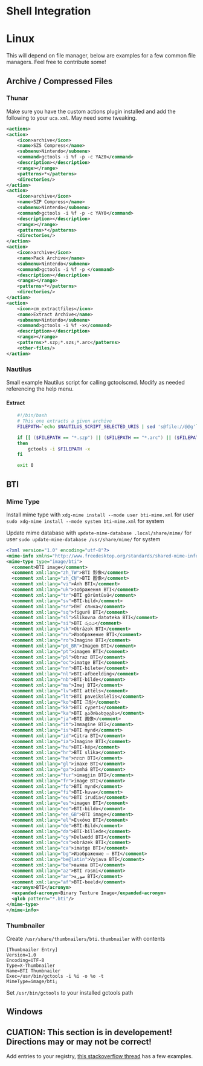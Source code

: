 # Shell Integration

#  Linux

This will depend on file manager, below are examples for a few common file managers. Feel free to contribute some!

## Archive / Compressed Files
### Thunar

Make sure you have the custom actions plugin installed and add the following to your `uca.xml`. May need some tweaking.

```xml
<actions>
<action>
	<icon>archive</icon>
	<name>SZS Compress</name>
	<submenu>Nintendo</submenu>
	<command>gctools -i %f -p -c YAZ0</command>
	<description></description>
	<range></range>
	<patterns>*</patterns>
	<directories/>
</action>
<action>
	<icon>archive</icon>
	<name>SZP Compress</name>
	<submenu>Nintendo</submenu>
	<command>gctools -i %f -p -c YAY0</command>
	<description></description>
	<range></range>
	<patterns>*</patterns>
	<directories/>
</action>
<action>
	<icon>archive</icon>
	<name>Pack Archive</name>
	<submenu>Nintendo</submenu>
	<command>gctools -i %f -p </command>
	<description></description>
	<range></range>
	<patterns>*</patterns>
	<directories/>
</action>
<action>
	<icon>cm_extractfiles</icon>
	<name>Extract Archive</name>
	<submenu>Nintendo</submenu>
	<command>gctools -i %f -x</command>
	<description></description>
	<range></range>
	<patterns>*.szp;*.szs;*.arc</patterns>
	<other-files/>
</action>
```

### Nautilus

Small example Nautilus script for calling gctoolscmd. Modify as needed referencing the help menu.

#### Extract
```bash
    #!/bin/bash
    # This one extracts a given archive
    FILEPATH=`echo $NAUTILUS_SCRIPT_SELECTED_URIS | sed 's@file://@@g'`

    if [[ ($FILEPATH == "*.szp") || ($FILEPATH == "*.arc") || ($FILEPATH == "*.szs") ]]
    then
        gctools -i $FILEPATH -x
    fi

    exit 0
```

## BTI

### Mime Type

Install mime type with `xdg-mime install --mode user bti-mime.xml` for user `sudo xdg-mime install --mode system bti-mime.xml` for system

Update mime database with `update-mime-database .local/share/mime/` for user `sudo update-mime-database /usr/share/mime/` for system

```xml
<?xml version="1.0" encoding="utf-8"?>
<mime-info xmlns="http://www.freedesktop.org/standards/shared-mime-info">
<mime-type type="image/bti">
  <comment>BTI image</comment>
  <comment xml:lang="zh_TW">BTI 影像</comment>
  <comment xml:lang="zh_CN">BTI 图像</comment>
  <comment xml:lang="vi">Ảnh BTI</comment>
  <comment xml:lang="uk">зображення BTI</comment>
  <comment xml:lang="tr">BTI görüntüsü</comment>
  <comment xml:lang="sv">BTI-bild</comment>
  <comment xml:lang="sr">ПНГ слика</comment>
  <comment xml:lang="sq">figurë BTI</comment>
  <comment xml:lang="sl">Slikovna datoteka BTI</comment>
  <comment xml:lang="si">BTI රූපය</comment>
  <comment xml:lang="sk">Obrázok BTI</comment>
  <comment xml:lang="ru">Изображение BTI</comment>
  <comment xml:lang="ro">Imagine BTI</comment>
  <comment xml:lang="pt_BR">Imagem BTI</comment>
  <comment xml:lang="pt">imagem BTI</comment>
  <comment xml:lang="pl">Obraz BTI</comment>
  <comment xml:lang="oc">imatge BTI</comment>
  <comment xml:lang="nn">BTI-bilete</comment>
  <comment xml:lang="nl">BTI-afbeelding</comment>
  <comment xml:lang="nb">BTI-bilde</comment>
  <comment xml:lang="ms">Imej BTI</comment>
  <comment xml:lang="lv">BTI attēls</comment>
  <comment xml:lang="lt">BTI paveikslėlis</comment>
  <comment xml:lang="ko">BTI 그림</comment>
  <comment xml:lang="kk">BTI суреті</comment>
  <comment xml:lang="ka">BTI გამოსახულება</comment>
  <comment xml:lang="ja">BTI 画像</comment>
  <comment xml:lang="it">Immagine BTI</comment>
  <comment xml:lang="is">BTI mynd</comment>
  <comment xml:lang="id">Citra BTI</comment>
  <comment xml:lang="ia">Imagine BTI</comment>
  <comment xml:lang="hu">BTI-kép</comment>
  <comment xml:lang="hr">BTI slika</comment>
  <comment xml:lang="he">תמונת BTI</comment>
  <comment xml:lang="gl">imaxe BTI</comment>
  <comment xml:lang="ga">íomhá BTI</comment>
  <comment xml:lang="fur">imagjin BTI</comment>
  <comment xml:lang="fr">image BTI</comment>
  <comment xml:lang="fo">BTI mynd</comment>
  <comment xml:lang="fi">BTI-kuva</comment>
  <comment xml:lang="eu">BTI irudia</comment>
  <comment xml:lang="es">imagen BTI</comment>
  <comment xml:lang="eo">BTI-bildo</comment>
  <comment xml:lang="en_GB">BTI image</comment>
  <comment xml:lang="el">Εικόνα BTI</comment>
  <comment xml:lang="de">BTI-Bild</comment>
  <comment xml:lang="da">BTI-billede</comment>
  <comment xml:lang="cy">Delwedd BTI</comment>
  <comment xml:lang="cs">obrázek BTI</comment>
  <comment xml:lang="ca">imatge BTI</comment>
  <comment xml:lang="bg">Изображение — BTI</comment>
  <comment xml:lang="be@latin">Vyjava BTI</comment>
  <comment xml:lang="be">выява BTI</comment>
  <comment xml:lang="az">BTI rəsmi</comment>
  <comment xml:lang="ar">صورة BTI</comment>
  <comment xml:lang="af">BTI-beeld</comment>
  <acronym>BTI</acronym>
  <expanded-acronym>Binary Texture Image</expanded-acronym>
  <glob pattern="*.bti"/>
</mime-type>
</mime-info>

```

### Thumbnailer
Create `/usr/share/thumbnailers/bti.thumbnailer` with contents
```
[Thumbnailer Entry]
Version=1.0
Encoding=UTF-8
Type=X-Thumbnailer
Name=BTI Thumbnailer
Exec=/usr/bin/gctools -i %i -o %o -t
MimeType=image/bti;
```
Set `/usr/bin/gctools` to your installed gctools path

## Windows

## CUATION: This section is in developement! Directions may or may not be correct!

Add entries to your registry, [this stackoverflow thread](https://stackoverflow.com/questions/20449316/how-add-context-menu-item-to-windows-explorer-for-folders) has a few examples.
